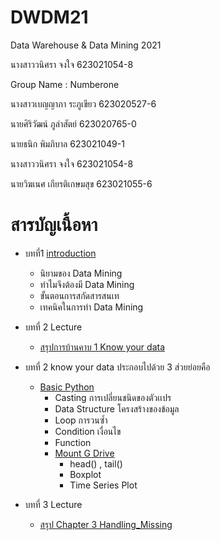 # DWDM21
Data Warehouse & Data Mining 2021

นางสาววนิศรา จงใจ 623021054-8

Group Name : Numberone

นางสาวเบญญาภา ระภูเขียว 623020527-6

นายศิริวัฒน์ ภูลำสัตย์ 623020765-0

นายธนิก พิมภิบาล 623021049-1

นางสาววนิศรา จงใจ 623021054-8

นายวิฆเนศ เกียรติเกษมสุข 623021055-6

# สารบัญเนื้อหา

* บทที่1 [introduction](https://github.com/Jaomiew/DWDM21/blob/main/HW1.)
  * นิยามของ Data Mining
  * ทำไมจึงต้องมี Data Mining
  * ขั้นตอนการสกัดสารสนเท
  * เทคนิคในการทำ Data Mining 

* บทที่ 2 Lecture
  * [สรุปการบ้านคาบ 1 Know your data](https://github.com/Jaomiew/DWDM21/blob/main/HW2.ipynb)
* บทที่ 2 know your data ประกอบไปด้วย 3 ส่วยย่อยคือ
  * [Basic Python](https://github.com/Jaomiew/DWDM21/blob/main/HW2.ipynb)
    * Casting การเปลี่ยนชนิดของตัวเเปร
    * Data Structure โครงสร้างของข้อมูล
    * Loop การวนซ้ำ
    * Condition เงื่อนไข
    * Function
    * [Mount G Drive](https://colab.research.google.com/github/Jaomiew/DWDM21/blob/main/Data102_(Chapter2).ipynb#scrollTo=T5WvddexWdPX)
      * head() , tail()
      * Boxplot
      * Time Series Plot
  
* บทที่ 3 Lecture
  * [สรุป Chapter 3 Handling_Missing](https://github.com/Jaomiew/DWDM21/blob/main/Chapter_3_(Handling_Missing).ipynb)











